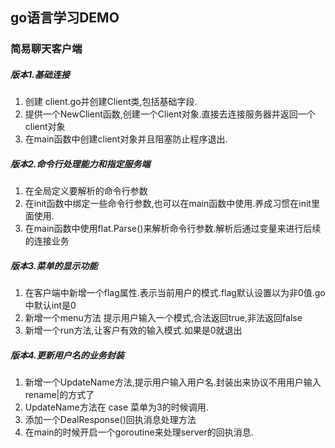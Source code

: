 ## go语言学习DEMO

### 简易聊天客户端


##### 版本1.基础连接
1. 创建 client.go并创建Client类,包括基础字段.
2. 提供一个NewClient函数,创建一个Client对象.直接去连接服务器并返回一个client对象
3. 在main函数中创建client对象并且阻塞防止程序退出.


##### 版本2.命令行处理能力和指定服务端
1. 在全局定义要解析的命令行参数
2. 在init函数中绑定一些命令行参数,也可以在main函数中使用.养成习惯在init里面使用.
3. 在main函数中使用flat.Parse()来解析命令行参数.解析后通过变量来进行后续的连接业务

##### 版本3.菜单的显示功能
1. 在客户端中新增一个flag属性.表示当前用户的模式.flag默认设置以为非0值.go中默认int是0
2. 新增一个menu方法 提示用户输入一个模式,合法返回true,非法返回false
3. 新增一个run方法,让客户有效的输入模式.如果是0就退出

##### 版本4.更新用户名的业务封装
1. 新增一个UpdateName方法,提示用户输入用户名.封装出来协议不用用户输入rename|的方式了
2. UpdateName方法在 case 菜单为3的时候调用.
3. 添加一个DealResponse()回执消息处理方法
4. 在main的时候开启一个goroutine来处理server的回执消息.

